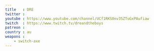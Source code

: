 ```yaml
---
title   : DRE
twitter : 
youtube : https://www.youtube.com/channel/UCf1RKS0nv35ZTuGxPAufiaw
twitch  : https://www.twitch.tv/dreandtheboys
patreon : 
country : au
weapons :
    - switch-axe
---
```


